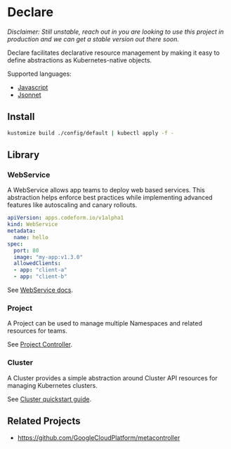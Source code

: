 # Declare

*Disclaimer: Still unstable, reach out in you are looking to use this project in production and we can get a stable version out there soon.*

Declare facilitates declarative resource management by making it easy to define abstractions as Kubernetes-native objects.

Supported languages:
* [Javascript](./docs/javascript)
* [Jsonnet](./docs/jsonnet)

## Install

```sh
kustomize build ./config/default | kubectl apply -f -
```

## Library

### WebService

A WebService allows app teams to deploy web based services. This abstraction helps enforce best practices while implementing advanced features like autoscaling and canary rollouts.

```yaml
apiVersion: apps.codeform.io/v1alpha1
kind: WebService
metadata:
  name: hello
spec:
  port: 80
  image: "my-app:v1.3.0"
  allowedClients:
  - app: "client-a"
  - app: "client-b"
```

See [WebService docs](./library/webservices/).

### Project

A Project can be used to manage multiple Namespaces and related resources for teams.

See [Project Controller](./library/projects/controller.yaml).

### Cluster

A Cluster provides a simple abstraction around Cluster API resources for managing Kubernetes clusters.

See [Cluster quickstart guide](./library/clusters/).

## Related Projects

- https://github.com/GoogleCloudPlatform/metacontroller
